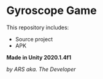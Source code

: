 # Gyroscope Game

This repository includes:
* Source project
* APK

**Made in Unity 2020.1.4f1**

_by ARS aka. The Developer_
